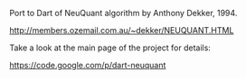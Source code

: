 Port to Dart of NeuQuant algorithm by Anthony Dekker, 1994.

http://members.ozemail.com.au/~dekker/NEUQUANT.HTML

Take a look at the main page of the project for details:

https://code.google.com/p/dart-neuquant 
